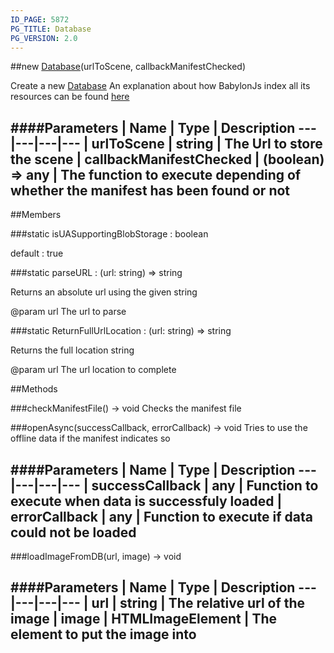 ```yaml
---
ID_PAGE: 5872
PG_TITLE: Database
PG_VERSION: 2.0
---
```

##new [Database](page.php?p=5872)(urlToScene, callbackManifestChecked)


Create a new [Database](page.php?p=5872)
An explanation about how BabylonJs index all its resources can be found [here](https://github.com/BabylonJS/Babylon.js/wiki/Caching-the-resources-in-IndexedDB)


####Parameters
 | Name | Type | Description
---|---|---|---
 | urlToScene | string | The Url to store the scene
 | callbackManifestChecked | (boolean) =&gt; any | The function to execute depending of whether the manifest has been found or not
---

##Members

###static isUASupportingBlobStorage : boolean



default : true


###static parseURL : (url: string) =&gt; string



Returns an absolute url using the given string

@param url The url to parse


###static ReturnFullUrlLocation : (url: string) =&gt; string



Returns the full location string

@param url The url location to complete







##Methods

###checkManifestFile() &rarr; void
Checks the manifest file




###openAsync(successCallback, errorCallback) &rarr; void
Tries to use the offline data if the manifest indicates so



####Parameters
 | Name | Type | Description
---|---|---|---
 | successCallback | any | Function to execute when data is successfuly loaded
 | errorCallback | any | Function to execute if data could not be loaded
---

###loadImageFromDB(url, image) &rarr; void

####Parameters
 | Name | Type | Description
---|---|---|---
 | url | string | The relative url of the image
 | image | HTMLImageElement | The element to put the image into
---
